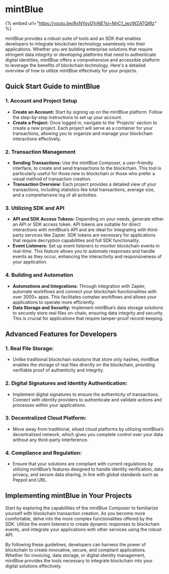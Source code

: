# mintBlue

{% embed url="https://youtu.be/RxNYgyD1vNE?si=NhC1_iwzWZATQtRz" %}

mintBlue provides a robust suite of tools and an SDK that enables developers to integrate blockchain technology seamlessly into their applications. Whether you are building enterprise solutions that require stringent data integrity or developing platforms that need to authenticate digital identities, mintBlue offers a comprehensive and accessible platform to leverage the benefits of blockchain technology. Here's a detailed overview of how to utilize mintBlue effectively for your projects.

## Quick Start Guide to mintBlue

### **1. Account and Project Setup**

* **Create an Account:** Start by signing up on the mintBlue platform. Follow the step-by-step instructions to set up your account.
* **Create a Project:** Once logged in, navigate to the 'Projects' section to create a new project. Each project will serve as a container for your transactions, allowing you to organize and manage your blockchain interactions effectively.

### **2. Transaction Management**

* **Sending Transactions:** Use the mintBlue Composer, a user-friendly interface, to create and send transactions to the blockchain. This tool is particularly useful for those new to blockchain or those who prefer a visual method of transaction creation.
* **Transaction Overview:** Each project provides a detailed view of your transactions, including statistics like total transactions, average size, and a comprehensive log of all activities.

### **3. Utilizing SDK and API**

* **API and SDK Access Tokens:** Depending on your needs, generate either an API or SDK access token. API tokens are suitable for direct interactions with mintBlue’s API and are ideal for integrating with third-party services like Zapier. SDK tokens are necessary for applications that require decryption capabilities and full SDK functionality.
* **Event Listeners:** Set up event listeners to monitor blockchain events in real-time. This feature allows you to automate responses and handle events as they occur, enhancing the interactivity and responsiveness of your application.

### **4. Building and Automation**

* **Automations and Integrations:** Through integration with Zapier, automate workflows and connect your blockchain functionalities with over 3000+ apps. This facilitates complex workflows and allows your applications to operate more efficiently.
* **Data Storage and Security:** Implement mintBlue’s data storage solutions to securely store real files on-chain, ensuring data integrity and security. This is crucial for applications that require tamper-proof record-keeping.

## Advanced Features for Developers

### **1. Real File Storage:**

* Unlike traditional blockchain solutions that store only hashes, mintBlue enables the storage of real files directly on the blockchain, providing verifiable proof of authenticity and integrity.

### **2. Digital Signatures and Identity Authentication:**

* Implement digital signatures to ensure the authenticity of transactions. Connect with identity providers to authenticate and validate actions and processes within your applications.

### **3. Decentralized Cloud Platform:**

* Move away from traditional, siloed cloud platforms by utilizing mintBlue’s decentralized network, which gives you complete control over your data without any third-party interference.

### **4. Compliance and Regulation:**

* Ensure that your solutions are compliant with current regulations by utilizing mintBlue’s features designed to handle identity verification, data privacy, and secure data sharing, in line with global standards such as Peppol and UBL.

## Implementing mintBlue in Your Projects

Start by exploring the capabilities of the mintBlue Composer to familiarize yourself with blockchain transaction creation. As you become more comfortable, delve into the more complex functionalities offered by the SDK. Utilize the event listeners to create dynamic responses to blockchain events, and integrate your applications with other services using the robust API.

By following these guidelines, developers can harness the power of blockchain to create innovative, secure, and compliant applications. Whether for invoicing, data storage, or digital identity management, mintBlue provides the tools necessary to integrate blockchain into your digital solutions effectively.
